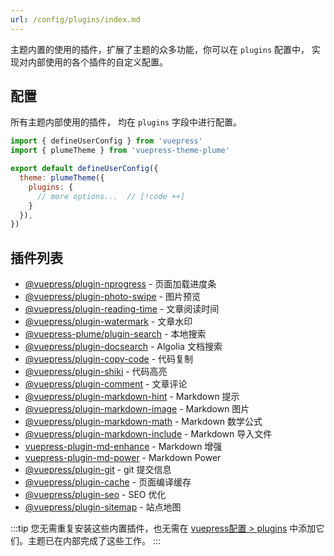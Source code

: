 ```yaml
---
url: /config/plugins/index.md
---
```

主题内置的使用的插件，扩展了主题的众多功能，你可以在 `plugins` 配置中， 实现对内部使用的各个插件的自定义配置。

## 配置

所有主题内部使用的插件， 均在 `plugins` 字段中进行配置。

```js title=".vuepress/config.ts" twoslash
import { defineUserConfig } from 'vuepress'
import { plumeTheme } from 'vuepress-theme-plume'

export default defineUserConfig({
  theme: plumeTheme({
    plugins: {
      // more options...  // [!code ++]
    }
  }),
})
```

## 插件列表

* [@vuepress/plugin-nprogress](https://ecosystem.vuejs.press/zh/plugins/features/nprogress.html) - 页面加载进度条
* [@vuepress/plugin-photo-swipe](https://ecosystem.vuejs.press/zh/plugins/features/photo-swipe.html) - 图片预览
* [@vuepress/plugin-reading-time](https://ecosystem.vuejs.press/zh/plugins/development/reading-time.html) - 文章阅读时间
* [@vuepress/plugin-watermark](https://ecosystem.vuejs.press/zh/plugins/features/watermark.html) - 文章水印
* [@vuepress-plume/plugin-search](./search.md) - 本地搜索
* [@vuepress/plugin-docsearch](https://ecosystem.vuejs.press/zh/plugins/search/docsearch.html) - Algolia 文档搜索
* [@vuepress/plugin-copy-code](https://ecosystem.vuejs.press/zh/plugins/features/copy-code.html) - 代码复制
* [@vuepress/plugin-shiki](https://ecosystem.vuejs.press/zh/plugins/markdown/shiki.html) - 代码高亮
* [@vuepress/plugin-comment](https://ecosystem.vuejs.press/zh/plugins/blog/comment/) - 文章评论
* [@vuepress/plugin-markdown-hint](https://ecosystem.vuejs.press/zh/plugins/markdown/hint.html) - Markdown 提示
* [@vuepress/plugin-markdown-image](https://ecosystem.vuejs.press/zh/plugins/markdown/image.html) - Markdown 图片
* [@vuepress/plugin-markdown-math](https://ecosystem.vuejs.press/zh/plugins/markdown/math.html) - Markdown 数学公式
* [@vuepress/plugin-markdown-include](https://ecosystem.vuejs.press/zh/plugins/markdown/include.html) - Markdown 导入文件
* [vuepress-plugin-md-enhance](https://plugin-md-enhance.vuejs.press/zh/) - Markdown 增强
* [vuepress-plugin-md-power](./markdown-power.md) - Markdown Power
* [@vuepress/plugin-git](https://ecosystem.vuejs.press/zh/plugins/development/git.html) - git 提交信息
* [@vuepress/plugin-cache](https://ecosystem.vuejs.press/zh/plugins/tools/cache.html) - 页面编译缓存
* [@vuepress/plugin-seo](https://ecosystem.vuejs.press/zh/plugins/seo/seo/) - SEO 优化
* [@vuepress/plugin-sitemap](https://ecosystem.vuejs.press/zh/plugins/seo/sitemap/) - 站点地图

:::tip
您无需重复安装这些内置插件，也无需在 [vuepress配置 > plugins](https://v2.vuepress.vuejs.org/zh/reference/config.html#plugins) 中添加它们。主题已在内部完成了这些工作。
:::
